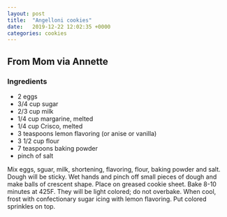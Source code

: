 ```yaml
---
layout: post
title:  "Angelloni cookies"
date:   2019-12-22 12:02:35 +0000
categories: cookies
---
```


## From Mom via Annette
### Ingredients
* 2 eggs
* 3/4 cup sugar
* 2/3 cup milk
* 1/4 cup margarine, melted
* 1/4 cup Crisco, melted
* 3 teaspoons lemon flavoring (or anise or vanilla)
* 3 1/2 cup flour
* 7 teaspoons baking powder
* pinch of salt


Mix eggs, sguar, milk, shortening, flavoring, flour, baking powder and salt. Dough will be sticky. Wet hands and pinch off small pieces of dough and make balls of crescent shape. Place on greased cookie sheet. Bake 8-10 minutes at 425F. They will be light colored; do not overbake. When cool, frost with confectionary sugar icing with lemon flavoring. Put colored sprinkles on top.
